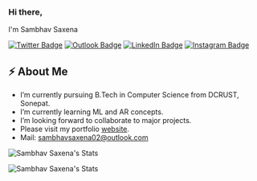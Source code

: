 ### Hi there,
I'm Sambhav Saxena

[![Twitter Badge](https://img.shields.io/badge/Twitter-1DA1F2?style=for-the-badge&logo=twitter&logoColor=white&link=https://twitter.com/_sambhavsaxena)](https://twitter.com/_sambhavsaxena)
[![Outlook Badge](https://img.shields.io/badge/Microsoft_Outlook-0078D4?style=for-the-badge&logo=microsoft-outlook&logoColor=white&link=mailto:sambhavsaxena02@gmail.com)](mailto:sambhavsaxena02@gmail.com)
[![LinkedIn Badge](https://img.shields.io/badge/LinkedIn-0077B5?style=for-the-badge&logo=linkedin&logoColor=white&link=https://www.linkedin.com/in/sambhav-saxena-411985152/)](https://www.linkedin.com/in/sambhav-saxena-411985152/)
[![Instagram Badge](https://img.shields.io/badge/Instagram-E4405F?style=for-the-badge&logo=instagram&logoColor=white&link=https://www.instagram.com/in/sambhav.jpg/)](https://www.instagram.com/sambhav.jpg/)

## ⚡ About Me
-  I’m currently pursuing B.Tech in Computer Science from DCRUST, Sonepat.
-  I’m currently learning ML and AR concepts.
-  I’m looking forward to collaborate to major projects.
-  Please visit my portfolio [website].
-  Mail: sambhavsaxena02@outlook.com

![Sambhav Saxena's Stats](https://github-readme-stats.vercel.app/api?username=sambhavsaxena&theme=dark&count_private=true&show_icons=truehow_icons=true&hide_border=true)

![Sambhav Saxena's Stats](https://github-readme-streak-stats.herokuapp.com/?user=sambhavsaxena&theme=dark&hide_border=true)

[website]: https://sambhavsaxena.netlify.app/

